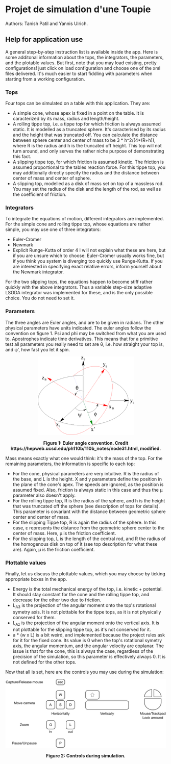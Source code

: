 
# Projet de simulation d'une Toupie

Authors: Tanish Patil and Yannis Ulrich.

## Help for application use

A general step-by-step instruction list is available inside the app. Here is some additonal information about the tops, the integrators, the parameters, and the plotable values. But first, note that you may load existing, pretty configurations! just click on load configuration and choose one of the xml files delivered. It's much easier to start fiddling with parameters when starting from a working configuration. 
### Tops
Four tops can be simulated on a table with this application. They are:
* A simple cone, whose apex is fixed in a point on the table. It is caracterized by its mass, radius and length/height.
* A rolling tippe top, i.e. a tippe top for which friction is always assumed static. It is modelled as a truncated sphere. It's caracterised by its radius and the height that was truncated off. You can calculate the distance between sphere center and center of mass to be 3 \* h^2/(4*(R+h)), where R is the radius and h is the truncated off height. This top will not turn around, and only serves the rather niche purpose of demonstrating this fact. 
* A slipping tippe top, for which friction is assumed kinetic. The friction is assumed proportional to the tables reaction force. For this tippe top, you may additionally directly specify the radius and the distance between center of mass and center of sphere. 
* A slipping top, modelled as a disk of mass set on top of a massless rod. You may set the radius of the disk and the length of the rod, as well as the coefficient of friction. 

### Integrators
To integrate the equations of motion, different integrators are implemented. For the simple cone and rolling tippe top, whose equations are rather simple, you may use one of three integrators:
* Euler-Cromer
* Newmark
* Explicit Runge-Kutta of order 4
I will not explain what these are here, but if you are unsure which to choose: Euler-Cromer usually works fine, but if you think you system is diverging too quickly use Runge-Kutta. If you are interested in specifying exact relative errors, inform yourself about the Newmark integrator. 

For the two slipping tops, the equations happen to become stiff rather quickly with the above integrators. Thus a variable step-size adaptive LSODA integrator was implemented for these, and is the only possible choice. You do not need to set it.  

### Parameters
The three angles are Euler angles, and are to be given in radians. The other physical parameters have units indicated. The euler angles follow the convention on figure 1. Psi and phi may be switched from what you are used to. Apostrophes indicate time derivatives. This means that for a primitive test all parameters you really need to set are θ, i.e. how straight your top is, and φ', how fast you let it spin.

<p align="center">
 <img src="./EulerAnglesImage.png" width="300">
 </p>
 <p align="center">
 <b>Figure 1: Euler angle convention. Credit https://hepweb.ucsd.edu/ph110b/110b_notes/node31.html, modified.</b><br>
  </p>

Mass means exactly what one would think: it's the mass of the top. For the remaining parameters, the information is specific to each top:
* For the cone, physical parameters are very intuitive. R is the radius of the base, and L is the height. X and y parameters define the position in the plane of the cone's apex. The speeds are ignored, as the position is assumed fixed. Also, friction is always static in this case and thus the μ parameter also doesn't apply. 
* For the rolling tippe top, R is the radius of the sphere, and h is the height that was truncated off the sphere (see description of tops for details). This parameter is covariant with the distance between geometric sphere center and center of mass.
* For the slipping Tippe top, R is again the radius of the sphere. In this case, ε represents the distance from the geometric sphere center to the center of mass. Here, μ is the friction coefficient. 
* For the slipping top, L is the length of the central rod, and R the radius of the homogenous disk on top of it (see top description for what these are). Again, μ is the friction coefficient.

### Plottable values
Finally, let us discuss the plottable values, which you may choose by ticking appropriate boxes in the app. 
* Energy is the total mechanical energy of the top, i.e. kinetic + potential. It should stay constant for the cone and the rolling tippe top, and decrease for the other two due to friction. 
* L<sub>A3</sub> is the projection of the angular moment onto the top's rotational symetry axis. It is not plottable for the tippe tops, as it is not physically conserved for them.
* L<sub>Az</sub> is the projection of the angular moment onto the vertical axis. It is not plottable for the slipping tippe top, as it's not conserved for it.
* a \* (w x L) is a bit weird, and implemented because the project rules ask for it for the fixed cone. Its value is 0 when the top's rotational symetry axis, the angular momentum, and the angular velocity are coplanar. The issue is that for the cone, this is always the case, regardless of the precision of the simulation, so this parameter is effectively always 0. It is not defined for the other tops.

Now that all is set, here are the controls you may use during the simulation:
<p align="center">
 <img src="./HelpGraphic.png">
 </p>
 <p align="center">
 <b>Figure 2: Controls during simulation.</b><br>
  </p>
